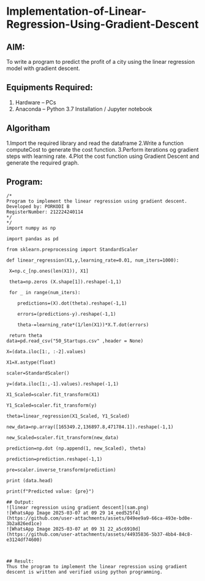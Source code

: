 # Implementation-of-Linear-Regression-Using-Gradient-Descent

## AIM:
To write a program to predict the profit of a city using the linear regression model with gradient descent.

## Equipments Required:
1. Hardware – PCs
2. Anaconda – Python 3.7 Installation / Jupyter notebook

## Algoritham
1.Import the required library and read the dataframe
2.Write a function computeCost to generate the cost function.
3.Perform iterations og gradient steps with learning rate.
4.Plot the cost function using Gradient Descent and generate the required graph.

## Program:
```
/*
Program to implement the linear regression using gradient descent.
Developed by: PORKODI B
RegisterNumber: 212224240114
*/
*/
import numpy as np

import pandas as pd

from sklearn.preprocessing import StandardScaler

def linear_regression(X1,y,learning_rate=0.01, num_iters=1000):

 X=np.c_[np.ones(len(X1)), X1]

 theta=np.zeros (X.shape[1]).reshape(-1,1)

 for _ in range(num_iters):
     
    predictions=(X).dot(theta).reshape(-1,1)
     
    errors=(predictions-y).reshape(-1,1)
     
    theta-=learning_rate*(1/len(X1))*X.T.dot(errors)
     
 return theta
data=pd.read_csv("50_Startups.csv" ,header = None)

X=(data.iloc[1:, :-2].values)

X1=X.astype(float)

scaler=StandardScaler()

y=(data.iloc[1:,-1].values).reshape(-1,1)

X1_Scaled=scaler.fit_transform(X1)

Y1_Scaled=scaler.fit_transform(y)

theta=linear_regression(X1_Scaled, Y1_Scaled)

new_data=np.array([165349.2,136897.8,471784.1]).reshape(-1,1)

new_Scaled=scaler.fit_transform(new_data)

prediction=np.dot (np.append(1, new_Scaled), theta)

prediction=prediction.reshape(-1,1)

pre=scaler.inverse_transform(prediction)

print (data.head)

print(f"Predicted value: {pre}")

## Output:
![linear regression using gradient descent](sam.png)
![WhatsApp Image 2025-03-07 at 09 29 14_eed525f4](https://github.com/user-attachments/assets/049ee9a9-66ca-493e-bd0e-3b2a826ed1ce)
![WhatsApp Image 2025-03-07 at 09 31 22_a5c6910d](https://github.com/user-attachments/assets/44935836-5b37-4bb4-84c8-e3124df74600)



## Result:
Thus the program to implement the linear regression using gradient descent is written and verified using python programming.
